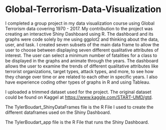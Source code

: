 # Global-Terrorism-Data-Visualization
I completed a group project in my data visualization course using Global Terrorism data covering 1970 - 2017. My contribution to the project was creating an interactive Shiny Dashboard using R. The dashboard and its graphs were code solely by me using ggplot2 and thinking about the data, user, and task. I created seven subsets of the main data frame to allow the user to choose between displaying seven different qualitative attributes of interest. The user can select a minimum number of fatalities for a class to be displayed in the graphs and animate through the years. The dashboard allows the user to examine the trends of different qualitative attributes like terrorist organizations, target types, attack types, and more, to see how they change over time or are related to each other in specific years. I also have experience coding other types of graphs in R and using Tableau.

I uploaded a trimmed dataset used for the project. The original dataset could be found on Kaggel at https://www.kaggle.com/START-UMD/gtd. 

The TylerBoudart_ShinyDataFrames file is the R File I used to create the different dataframes used on the Shiny Dashboard. 

The TylerBoudart_app file is the R File that runs the Shiny Dashboard. 
